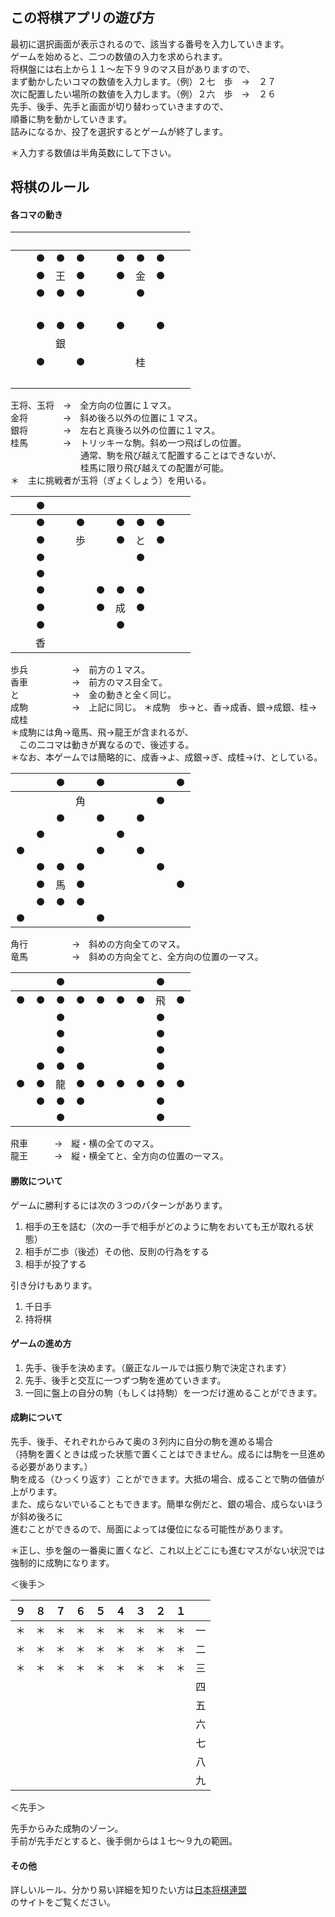 ## この将棋アプリの遊び方

最初に選択画面が表示されるので、該当する番号を入力していきます。  
ゲームを始めると、二つの数値の入力を求められます。  
将棋盤には右上から１１〜左下９９のマス目がありますので、  
まず動かしたいコマの数値を入力します。（例）２七　歩　→　２７  
次に配置したい場所の数値を入力します。（例）２六　歩　→　２６  
先手、後手、先手と画面が切り替わっていきますので、  
順番に駒を動かしていきます。  
詰みになるか、投了を選択するとゲームが終了します。  

＊入力する数値は半角英数にして下さい。  

## 将棋のルール

#### 各コマの動き

|　|　|　|　|　|　|　|　|　|
|:---:|:---:|:---:|:---:|:---:|:---:|:---:|:---:|:---:|
|　|● |● |● |　|● |● |● |　|
|　|● |王|● |　|● |金|● |　|
|　|● |● |● |　|　|● |　|　|
|　|　|　|　|　|　|　|　|　|
|　|● |● |● |　|● |　|● |　|
|　|　|銀 |　|　|　|　|　|　|
|　|● |　|● |　|　|桂|　|　|
|　|　|　|　|　|　|　|　|　|

王将、玉将　→　全方向の位置に１マス。  
金将　　　　→　斜め後ろ以外の位置に１マス。  
銀将　　　　→　左右と真後ろ以外の位置に１マス。  
桂馬　　　　→　トリッキーな駒。斜め一つ飛ばしの位置。  
　　　　　　　　通常、駒を飛び越えて配置することはできないが、  
　　　　　　　　桂馬に限り飛び越えての配置が可能。  
＊　主に挑戦者が玉将（ぎょくしょう）を用いる。    

|　|● |　|　|　|　|　|　|　|
|:---:|:---:|:---:|:---:|:---:|:---:|:---:|:---:|:---:|
|　|● |　|● |　|● |● |● |　|
|　|● |　|歩|　|● |と|● |　|
|　|● |　|　|　|　|● |　|　|
|　|● |　|　|　|　|　|　|　|
|　|● |　|　|● |● |● |　|　|
|　|● |　|　|● |成|● |　|　|
|　|● |　|　|　|● |　|　|　|
|　|香|　|　|　|　|　|　|　|

歩兵　　　　　→　前方の１マス。  
香車　　　　　→　前方のマス目全て。  
と　　　　　　→　金の動きと全く同じ。  
成駒　　　　　→　上記に同じ。
＊成駒　歩→と、香→成香、銀→成銀、桂→成桂  
＊成駒には角→竜馬、飛→龍王が含まれるが、  
　この二コマは動きが異なるので、後述する。  
＊なお、本ゲームでは簡略的に、成香→よ、成銀→ぎ、成桂→け、としている。  

|　|　|● |　|● |　|　|　|● |
|:---:|:---:|:---:|:---:|:---:|:---:|:---:|:---:|:---:|
|　|　|　|角|　|　|　|● |　|
|　|　|● |　|● |　|● |　|　|
|　|● |　|　|　|● |　|　|　|
|● |　|　|　|● |　|● |　|　|
|　|● |● |● |　|　|　|● |　|
|　|● |馬|● |　|　|　|　|● |
|　|● |● |● |　|　|　|　|　|
|● |　|　|　|● |　|　|　|　|

角行　　　　　→　斜めの方向全てのマス。  
竜馬　　　　　→　斜めの方向全てと、全方向の位置の一マス。  

|　|　|● |　|　|　|　|● |　|
|:---:|:---:|:---:|:---:|:---:|:---:|:---:|:---:|:---:|
|● |● |● |● |● |● |● |飛|● |
|　|　|● |　|　|　|　|● |　|
|　|　|● |　|　|　|　|● |　|
|　|　|● |　|　|　|　|● |　|
|　|● |● |● |　|　|　|● |　|
|● |● |龍|● |● |● |● |● |● |
|　|● |● |● |　|　|　|● |　|
|　|　|● |　|　|　|　|● |　|

飛車　　　→　縦・横の全てのマス。  
龍王　　　→　縦・横全てと、全方向の位置の一マス。  

#### 勝敗について

ゲームに勝利するには次の３つのパターンがあります。  
1. 相手の王を詰む（次の一手で相手がどのように駒をおいても王が取れる状態）  
1. 相手が二歩（後述）その他、反則の行為をする  
1. 相手が投了する  

引き分けもあります。  
1. 千日手
1. 持将棋

#### ゲームの進め方

1. 先手、後手を決めます。（厳正なルールでは振り駒で決定されます）  
1. 先手、後手と交互に一つずつ駒を進めていきます。  
1. 一回に盤上の自分の駒（もしくは持駒）を一つだけ進めることができます。

#### 成駒について

先手、後手、それぞれからみて奥の３列内に自分の駒を進める場合  
（持駒を置くときは成った状態で置くことはできません。成るには駒を一旦進める必要があります。）  
駒を成る（ひっくり返す）ことができます。大抵の場合、成ることで駒の価値が上がります。  
また、成らないでいることもできます。簡単な例だと、銀の場合、成らないほうが斜め後ろに  
進むことができるので、局面によっては優位になる可能性があります。

＊正し、歩を盤の一番奥に置くなど、これ以上どこにも進むマスがない状況では  
  強制的に成駒になります。  

  ＜後手＞  

  |９|８|７|６|５|４|３|２|１|　|
  |:---:|:---:|:---:|:---:|:---:|:---:|:---:|:---:|:---:|:---:|
  |＊|＊|＊|＊|＊|＊|＊|＊|＊|一|
  |＊|＊|＊|＊|＊|＊|＊|＊|＊|二|
  |＊|＊|＊|＊|＊|＊|＊|＊|＊|三|
  |　|　|　|　|　|　|　|　|　|四|
  |　|　|　|　|　|　|　|　|　|五|
  |　|　|　|　|　|　|　|　|　|六|
  |　|　|　|　|　|　|　|　|　|七|
  |　|　|　|　|　|　|　|　|　|八|
  |　|　|　|　|　|　|　|　|　|九|

  ＜先手＞  

  先手からみた成駒のゾーン。  
  手前が先手だとすると、後手側からは１七〜９九の範囲。  

#### その他

詳しいルール、分かり易い詳細を知りたい方は[日本将棋連盟](https://www.shogi.or.jp/)  
のサイトをご覧ください。
